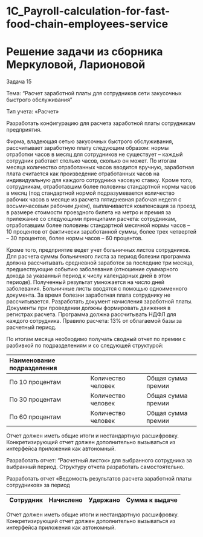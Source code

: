 # 1C_Payroll-calculation-for-fast-food-chain-employees-service
# Решение задачи из сборника Меркуловой, Ларионовой
Задача 15

Тема: “Расчет заработной платы для сотрудников сети закусочных быстрого
обслуживания”

Тип учета: «Расчет»

Разработать конфигурацию для расчета заработной платы сотрудникам предприятия. 

Фирма, владеющая сетью закусочных быстрого обслуживания, рассчитывает заработную плату
следующим образом: нормы отработки часов в месяц для сотрудников не существует – каждый
сотрудник работает столько часов, сколько он может. По итогам месяца количество
отработанных часов вводится вручную, заработная плата считается как произведение
отработанных часов на индивидуальную для каждого сотрудника часовую ставку. Кроме того,
сотрудникам, отработавшим более половины стандартной нормы часов в месяц (под
стандартной нормой подразумевается количество рабочих часов в месяце из расчета
пятидневная рабочая неделя с восьмичасовым рабочим днем), выплачивается компенсация за
проезд в размере стоимости проездного билета на метро и премия за прилежание со
следующими принципами расчета: сотрудникам, отработавшим более половины стандартной
месячной нормы часов – 10 процентов от фактически заработанной суммы, более трех
четвертей – 30 процентов, более нормы часов – 60 процентов.  

Кроме того, предприятие ведет учет больничных листов сотрудников. Для расчета суммы
больничного листа за период болезни программа должна рассчитывать средневной заработок
за последние три месяца, предшествующие событию заболевания (отношение суммарного
дохода за указанный период к числу календарных дней в этом периоде). Полученный
результат умножается на число дней заболевания. Больничные листы вводятся с помощью
одноименного документа. За время болезни заработная плата сотруднику не рассчитывается.
Разработать документ начисления заработной платы.
Документы при проведении должны формировать движения в регистрах расчета.
Программа должна рассчитывать НДФЛ для каждого сотрудника. Правило расчета: 13% от
облагаемой базы за расчетный период.

По итогам месяца необходимо получать сводный отчет по премии с разбивкой по
подразделениям и со следующей структурой:

|Наименование подразделения |||
| :- | :- | :- |
|По 10 процентам|Количество человек|Общая сумма премии|
|По 30 процентам |Количество человек|Общая сумма премии|
|По 60 процентам|Количество человек|Общая сумма премии|

Отчет должен иметь общие итоги и нестандартную расшифровку. Конкретизирующий отчет
должен дополнительно вызываться из интерфейса приложения как автономный. 

Разработать отчет: “Расчетный листок» для выбранного сотрудника за выбранный период.
Структуру отчета разработать самостоятельно.

Разработать отчет «Ведомость результатов расчета заработной платы сотрудников» за
период

|Сотрудник|Начислено|Удержано|Сумма к выдаче|
| :- | :- | :- | :- |

Отчет должен иметь общие итоги и нестандартную расшифровку. Конкретизирующий отчет
должен дополнительно вызываться из интерфейса приложения как автономный. 
